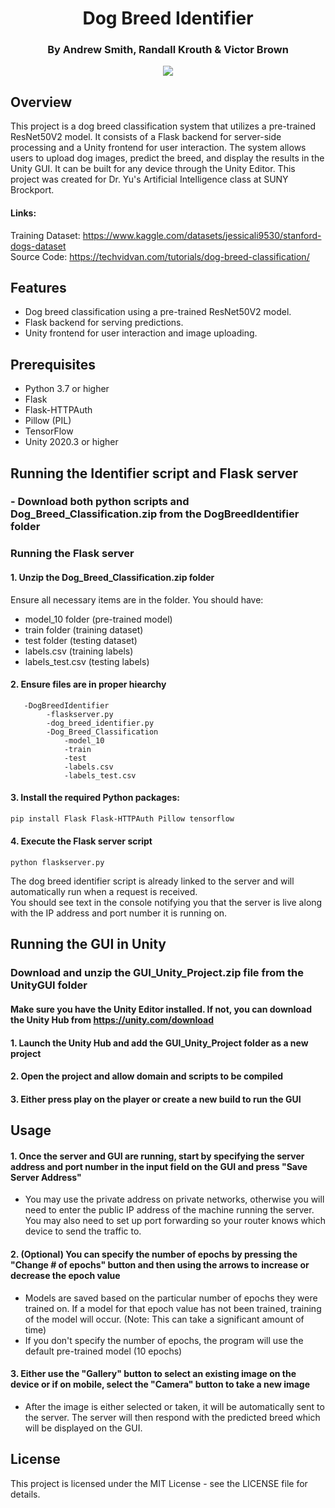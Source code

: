 <h1 align='center'>
    Dog Breed Identifier
</h1>

<h3 align='center'>
    By Andrew Smith, Randall Krouth & Victor Brown 
</h3>
        
<p align='center'>
   <img src="https://github.com/andrewcsmith09/DogBreedIdentifier/assets/153587771/c00c76ae-c1c4-4a48-84a9-52157ab455f9" />
</p>

## Overview

This project is a dog breed classification system that utilizes a pre-trained ResNet50V2 model. It consists of a Flask backend for server-side processing and a Unity frontend for user interaction. The system allows users to upload dog images, predict the breed, and display the results in the Unity GUI. It can be built for any device through the Unity Editor. This project was created for Dr. Yu's Artificial Intelligence class at SUNY Brockport.  

#### Links:  
Training Dataset: https://www.kaggle.com/datasets/jessicali9530/stanford-dogs-dataset  
Source Code: https://techvidvan.com/tutorials/dog-breed-classification/

## Features

- Dog breed classification using a pre-trained ResNet50V2 model.
- Flask backend for serving predictions.
- Unity frontend for user interaction and image uploading.

## Prerequisites

- Python 3.7 or higher
- Flask
- Flask-HTTPAuth
- Pillow (PIL)
- TensorFlow
- Unity 2020.3 or higher
  
## Running the Identifier script and Flask server

### - Download both python scripts and Dog_Breed_Classification.zip from the DogBreedIdentifier folder
  
### Running the Flask server
#### 1. Unzip the Dog_Breed_Classification.zip folder
Ensure all necessary items are in the folder. You should have:  
- model_10 folder (pre-trained model)  
- train folder (training dataset)  
- test folder (testing dataset)  
- labels.csv (training labels)  
- labels_test.csv (testing labels)  

#### 2. Ensure files are in proper hiearchy
       -DogBreedIdentifier
            -flaskserver.py
            -dog_breed_identifier.py
            -Dog_Breed_Classification
                -model_10
                -train
                -test
                -labels.csv
                -labels_test.csv

#### 3. Install the required Python packages:

   ```bash
   pip install Flask Flask-HTTPAuth Pillow tensorflow
   ```

#### 4. Execute the Flask server script

    python flaskserver.py

  The dog breed identifier script is already linked to the server and will automatically run when a request is received.  
  You should see text in the console notifying you that the server is live along with the IP address and port number it is running on.

## Running the GUI in Unity

### Download and unzip the GUI_Unity_Project.zip file from the UnityGUI folder

#### Make sure you have the Unity Editor installed. If not, you can download the Unity Hub from https://unity.com/download

#### 1. Launch the Unity Hub and add the GUI_Unity_Project folder as a new project

#### 2. Open the project and allow domain and scripts to be compiled

#### 3. Either press play on the player or create a new build to run the GUI

## Usage

#### 1. Once the server and GUI are running, start by specifying the server address and port number in the input field on the GUI and press "Save Server Address"  
- You may use the private address on private networks, otherwise you will need to enter the public IP address of the machine running the server. You may also need to set up port forwarding so your router knows which device to send the traffic to.

#### 2. (Optional) You can specify the number of epochs by pressing the "Change # of epochs" button and then using the arrows to increase or decrease the epoch value
- Models are saved based on the particular number of epochs they were trained on. If a model for that epoch value has not been trained, training of the model will occur. (Note: This can take a significant amount of time)
- If you don't specify the number of epochs, the program will use the default pre-trained model (10 epochs)

#### 3. Either use the "Gallery" button to select an existing image on the device or if on mobile, select the "Camera" button to take a new image
- After the image is either selected or taken, it will be automatically sent to the server. The server will then respond with the predicted breed which will be displayed on the GUI.

## License
This project is licensed under the MIT License - see the LICENSE file for details.
  
    

